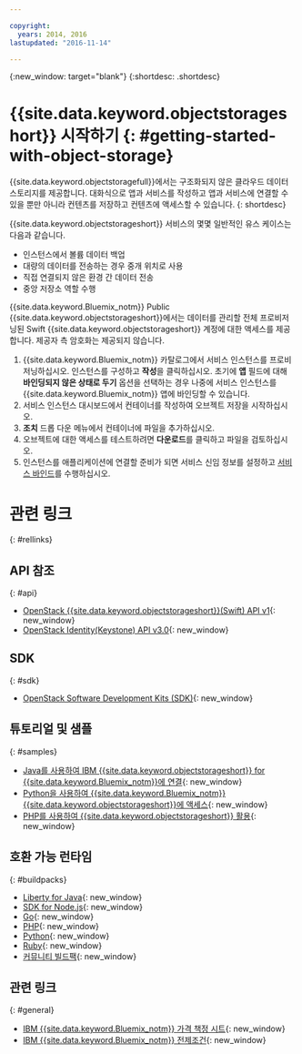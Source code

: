 ```yaml
---

copyright:
  years: 2014, 2016
lastupdated: "2016-11-14"

---
```

{:new_window: target="blank"}
{:shortdesc: .shortdesc}



# {{site.data.keyword.objectstorageshort}} 시작하기 {: #getting-started-with-object-storage}


{{site.data.keyword.objectstoragefull}}에서는 구조화되지 않은 클라우드 데이터 스토리지를 제공합니다. 대화식으로 앱과 서비스를 작성하고 앱과 서비스에 연결할 수 있을 뿐만 아니라 컨텐츠를 저장하고 컨텐츠에 액세스할 수 있습니다.
{: shortdesc}

{{site.data.keyword.objectstorageshort}} 서비스의 몇몇 일반적인 유스 케이스는 다음과 같습니다. 

* 인스턴스에서 볼륨 데이터 백업
* 대량의 데이터를 전송하는 경우 중개 위치로 사용
* 직접 연결되지 않은 환경 간 데이터 전송
* 중앙 저장소 역할 수행


{{site.data.keyword.Bluemix_notm}} Public {{site.data.keyword.objectstorageshort}}에서는 데이터를 관리할 전체 프로비저닝된 Swift {{site.data.keyword.objectstorageshort}} 계정에 대한 액세스를 제공합니다. 제공자 측 암호화는 제공되지 않습니다. 


1.	{{site.data.keyword.Bluemix_notm}} 카탈로그에서 서비스 인스턴스를 프로비저닝하십시오. 인스턴스를 구성하고 **작성**을 클릭하십시오. 초기에 **앱** 필드에 대해 **바인딩되지 않은 상태로 두기** 옵션을 선택하는 경우 나중에 서비스 인스턴스를 {{site.data.keyword.Bluemix_notm}} 앱에 바인딩할 수 있습니다. 
2. 서비스 인스턴스 대시보드에서 컨테이너를 작성하여 오브젝트 저장을 시작하십시오. 
3. **조치** 드롭 다운 메뉴에서 컨테이너에 파일을 추가하십시오. 
4. 오브젝트에 대한 액세스를 테스트하려면 **다운로드**를 클릭하고 파일을 검토하십시오. 
5. 인스턴스를 애플리케이션에 연결할 준비가 되면 서비스 신임 정보를 설정하고 [서비스 바인드](/docs/services/reqnsi.html#add_service)를 수행하십시오. 



# 관련 링크 
{: #rellinks}

## API 참조 
{: #api}
* [OpenStack {{site.data.keyword.objectstorageshort}}(Swift) API v1](http://developer.openstack.org/api-ref-objectstorage-v1.html){: new_window}
* [OpenStack Identity(Keystone) API v3.0](http://developer.openstack.org/api-ref-identity-v3.html){: new_window}

## SDK 
{: #sdk}
* [OpenStack Software Development Kits (SDK)](https://wiki.openstack.org/wiki/SDKs){: new_window}

## 튜토리얼 및 샘플 
{: #samples}
* [Java를 사용하여 IBM {{site.data.keyword.objectstorageshort}} for {{site.data.keyword.Bluemix_notm}}에 연결](https://developer.ibm.com/recipes/tutorials/connecting-to-ibm-object-storage-for-bluemix-with-java/){: new_window}
* [Python을 사용하여 {{site.data.keyword.Bluemix_notm}} {{site.data.keyword.objectstorageshort}}에 액세스](https://developer.ibm.com/recipes/tutorials/use-python-to-access-your-bluemix-object-storage/){: new_window}
* [PHP를 사용하여 {{site.data.keyword.objectstorageshort}} 활용](https://developer.ibm.com/recipes/tutorials/use-php-to-leverage-object-storage-for-bluemix/){: new_window}

## 호환 가능 런타임 
{: #buildpacks}
* [Liberty for Java](https://www.ng.bluemix.net/docs/runtimes/liberty/index.html){: new_window}
* [SDK for Node.js](https://www.ng.bluemix.net/docs/runtimes/nodejs/index.html){: new_window}
* [Go](https://www.ng.bluemix.net/docs/runtimes/go/index.html){: new_window}
* [PHP](https://www.ng.bluemix.net/docs/runtimes/php/index.html){: new_window}
* [Python](https://www.ng.bluemix.net/docs/runtimes/python/index.html){: new_window}
* [Ruby](https://www.ng.bluemix.net/docs/runtimes/ruby/index.html){: new_window}
* [커뮤니티 빌드팩](https://www.ng.bluemix.net/docs/starters/byob.html){: new_window}


## 관련 링크 
{: #general}
* [IBM {{site.data.keyword.Bluemix_notm}} 가격 책정 시트](https://www.ng.bluemix.net/#/pricing){: new_window}
* [IBM {{site.data.keyword.Bluemix_notm}} 전제조건](https://developer.ibm.com/bluemix/support/#prereqs){: new_window}
